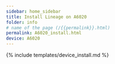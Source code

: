 ```yaml
---
sidebar: home_sidebar
title: Install Lineage on A6020
folder: info
# name of the page (/{{permalink}}.html)
permalink: A6020_install.html
device: A6020
---
```

{% include templates/device_install.md %}
